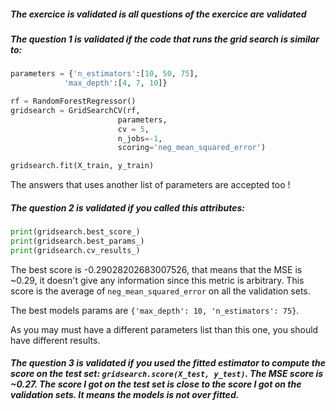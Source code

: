 ##### The exercice is validated is all questions of the exercice are validated

##### The question 1 is validated if the code that runs the grid search is similar to:

```python
parameters = {'n_estimators':[10, 50, 75],
            'max_depth':[4, 7, 10]}

rf = RandomForestRegressor()
gridsearch = GridSearchCV(rf,
                        parameters,
                        cv = 5,
                        n_jobs=-1,
                        scoring='neg_mean_squared_error')

gridsearch.fit(X_train, y_train)
```

The answers that uses another list of parameters are accepted too !

##### The question 2 is validated if you called this attributes:

```python
print(gridsearch.best_score_)
print(gridsearch.best_params_)
print(gridsearch.cv_results_)
```

The best score is -0.29028202683007526, that means that the MSE is ~0.29, it doesn't give any information since this metric is arbitrary. This score is the average of `neg_mean_squared_error` on all the validation sets.

The best models params are `{'max_depth': 10, 'n_estimators': 75}`.

As you may must have a different parameters list than this one, you should have different results.

##### The question 3 is validated if you used the fitted estimator to compute the score on the test set: `gridsearch.score(X_test, y_test)`. The MSE score is ~0.27. The score I got on the test set is close to the score I got on the validation sets. It means the models is not over fitted.